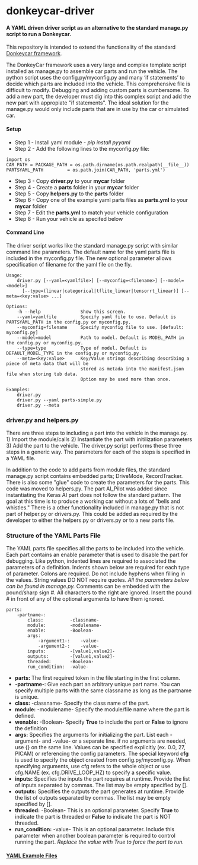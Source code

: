 # donkeycar-driver
#### A YAML driven driver script as an alternative to the standard manage.py script to run a Donkeycar.

This repository is intended to extend the functionality of the standard [Donkeycar framework](https://github.com/autorope/donkeycar).

The DonkeyCar framework uses a very large and complex template script installed as manage.py to assemble car parts and run the vehicle. The python script uses the config.py/myconfig.py and many ‘if statements’ to decide which parts are included into the vehicle. This comprehensive file is difficult to modify. Debugging and adding custom parts is cumbersome. To add a new part, the developer must dig into this complex script and add the new part with appropiate "if statements". The ideal solution for the manage.py would only include parts that are in use by the car or simulated car.  

#### Setup
* Step 1 - Install yaml module - _pip install pyyaml_
* Step 2 - Add the following lines to the myconfig.py file:
```
import os
CAR_PATH = PACKAGE_PATH = os.path.dirname(os.path.realpath(__file__))
PARTSYAML_PATH         = os.path.join(CAR_PATH, 'parts.yml')
```
* Step 3 - Copy **driver.py** to your **mycar** folder
* Step 4 - Create a **parts** folder in your **mycar** folder
* Step 5 - Copy **helpers.py** to the **parts** folder
* Step 6 - Copy one of the example yaml parts files as **parts.yml** to your **mycar** folder
* Step 7 - Edit the **parts.yml** to match your vehicle configuration
* Step 8 - Run your vehicle as specifed below


#### Command Line
The driver script works like the standard manage.py script with similar command line parameters. The default name for the yaml parts file is included in the myconfig.py file. The new optional parameter allows specification of filename for the yaml file on the fly. 

```
Usage:
    driver.py [--yaml=<yamlfile>] [--myconfig=<filename>] [--model=<model>] 
      [--type=(linear|categorical|tflite_linear|tensorrt_linear)] [--meta=<key:value> ...]

Options:
    -h --help               Show this screen.
    --yaml=yamlfile         Specify yaml file to use. Default is PARTSYAML_PATH in the config.py or myconfig.py.
    --myconfig=filename     Specify myconfig file to use. [default: myconfig.py]
    --model=model           Path to model. Default is MODEL_PATH in the config.py or myconfig.py.
    --type=type             Type of model. Default is DEFAULT_MODEL_TYPE in the config.py or myconfig.py.
    --meta=<key:value>      Key/Value strings describing describing a piece of meta data that will be
                            stored as metada into the manifest.json file when storing tub data.
                            Option may be used more than once.

Examples:
    driver.py
    driver.py --yaml parts-simple.py
    driver.py --meta 

```

### driver.py and helpers.py

There are three steps to including a part into the vehicle in the manage.py. 1) Import the module/calls 2) Instantiate the part with initilization parameters 3) Add the part to the vehicle. The driver.py script performs these three steps in a generic way. The parameters for each of the steps is specified in a YAML file.

In addition to the code to add parts from module files, the standard manage.py script contains embedded parts; DriveMode, RecordTracker. There is also some "glue" code to create the parameters for the parts. This code was moved to helpers.py. The part AI_Pilot was added since instantiating the Keras AI part does not follow the standard pattern. The goal at this time is to produce a working car without a lots of "bells and whistles." There is a other functionality included in manage.py that is not part of helper.py or drivers.py. This could be added as required by the developer to either the helpers.py or drivers.py or to a new parts file. 


### Structure of the YAML Parts File
The YAML parts file specifies all the parts to be included into the vehicle. Each part contains an enable parameter that is used to disable the part for debugging.  Like python, indented lines are required to associated the parameters of a definition.  Indents shown below are required for each type of parameter. Colons are required. Do not include hyphens when filling in the values. String values DO NOT require quotes.  *All the parameters below can be found in manage.py.*  Comments can be embedded with the pound/sharp sign #. All characters to the right are ignored. Insert the pound # in front of any of the optional arguments to have them ignored. 

```
parts:
    -partname-:
        class:          -classname-
        module:         -modulename-
        enable:         -Boolean-
        args:
            -argument1-:    -value-
            -argument2-:    -value-
        inputs:         -[value1,value2]-
        outputs:        -[value1,value2]-
        threaded:       -Boolean-
        run_condition:  -value-
```
* **parts:** The first required token in the file starting in the first column.
* **-partname-**: Give each part an arbitrary unique part name. You can specify multiple parts with the same classname as long as the partname is unique.
* **class:**  -classname- Specify the class name of the part.
* **module:** -modulename- Specify the module/file name where the part is defined.
* **wenable:** -Boolean- Specify **True** to include the part or **False** to ignore the definition
* **args:**  Specifies the arguments for initializing the part. List each -argument- and -value- or a separate line. if no arguments are needed, use {} on                  the same line. Values can be specified explicitly (ex. 0.0, 27, PICAM) or referencing the config parameters. The special keyword **cfg** is used to specify the object created from config.py/myconfig.py. When specifying arguments, use cfg refers to the whole object or use cfg.NAME (ex. cfg.DRIVE_LOOP_HZ) to specify a specific value.
* **inputs:** Specifies the inputs the part requires at runtime. Provide the list of inputs separated by commas. The list may be empty specified by [].
* **outputs:** Specifies the outputs the part generates at runtime. Provide the list of outputs separated by commas. The list may be empty specified by [].
* **threaded:** -Boolean- This is an optional parameter.  Specify **True** to indicate the part is threaded or **False** to indicate the part is NOT threaded.
* **run_condition:**  -value-  This is an optional parameter. Include this parameter when another boolean parameter is required to control running the part. *Replace the value with True to force the part to run.*

#### [YAML Example Files](yaml-examples)

